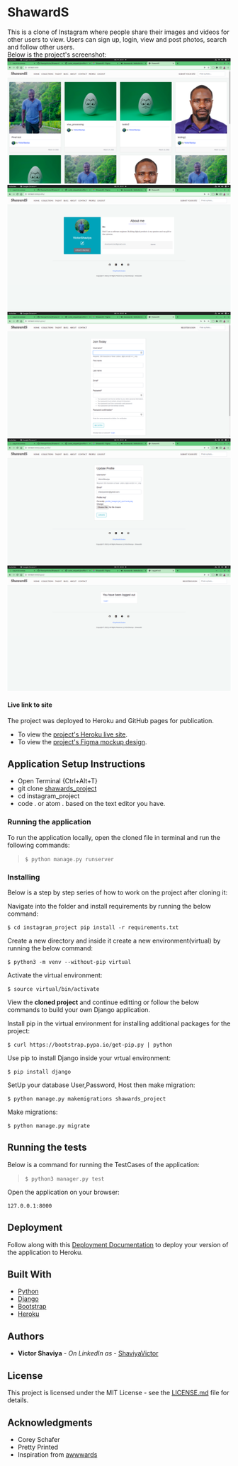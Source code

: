 # ShawardS

This is a clone of Instagram where people share their images and videos for other users to view. Users can sign up, login, view and post photos, search and follow other users.     
Below is the project's screenshot:     
![ShawardS_Home.Pg_Screenshot](https://github.com/ShaviyaVictor/ShawardS/blob/main/media/Screenshot%20home_pg.png)        
![ShawardS_Profile.Pg_Screenshot](https://github.com/ShaviyaVictor/ShawardS/blob/main/media/Screenshot%20profile_pg.png)          
![ShawardS_register_form_Screenshot](https://github.com/ShaviyaVictor/ShawardS/blob/main/media/Screenshot%20register%20form.png)          
![ShawardS_Profile_update.Pg_Screenshot](https://github.com/ShaviyaVictor/ShawardS/blob/main/media/Screenshot%20profile_update_form.png)          
![ShawardS_Logged_out.Pg_Screenshot](https://github.com/ShaviyaVictor/ShawardS/blob/main/media/Screenshot%20logged_out%20view.png)          


#### Live link to site
The project was deployed to Heroku and GitHub pages for publication.     
* To view the [project's Heroku live site](#).         
* To view the [project's Figma mockup design](https://www.figma.com/file/fj1Xt9GEdbx8WOwULF7px8/ShawardS?node-id=0%3A1).

## Application Setup Instructions
- Open Terminal {Ctrl+Alt+T}     
- git clone [shawards_project](https://github.com/ShaviyaVictor/ShawardS)      
- cd instagram_project      
- code . or atom . based on the text editor you have.


### Running the application

To run the application locally, open the cloned file in terminal and run the following commands:     
  > `$ python manage.py runserver`  

### Installing

Below is a step by step series of how to work on the project after cloning it:

Navigate into the folder and install requirements by running the below command:

```
$ cd instagram_project pip install -r requirements.txt 
```

Create a new directory and inside it create a new environment(virtual) by running the below command:

```
$ python3 -m venv --without-pip virtual
```

Activate the virtual environment:

```
$ source virtual/bin/activate
```

View the **cloned project** and continue editting or follow the below commands to build your own Django application.

Install pip in the virtual environment for installing additional packages for the project:

```
$ curl https://bootstrap.pypa.io/get-pip.py | python
```

Use pip to install Django inside your vrtual environment:

```
$ pip install django
```

SetUp your database User,Password, Host then make migration:

```
$ python manage.py makemigrations shawards_project
```

Make migrations:

```
$ python manage.py migrate 
```



## Running the tests

Below is a command for running the TestCases of the application:      
  > `$ python3 manager.py test`


Open the application on your browser:
```
127.0.0.1:8000
```



## Deployment

Follow along with this [Deployment Documentation](https://gist.github.com/newtonkiragu/42f2500e56d9c2375a087233587eddd0) to deploy your version of the application to Heroku.

## Built With

* [Python](https://docs.python.org/3/)        
* [Django](https://docs.djangoproject.com/en/4.0/)       
* [Bootstrap](https://getbootstrap.com/docs/5.1/getting-started/introduction/)       
* [Heroku](https://devcenter.heroku.com/categories/reference)       


## Authors

* **Victor Shaviya** - *On LinkedIn as* - [ShaviyaVictor](https://www.linkedin.com/in/victor-shaviya-532ab0110/)


## License

This project is licensed under the MIT License - see the [LICENSE.md](https://github.com/ShaviyaVictor/ShawardS/blob/main/LICENSE) file for details.

## Acknowledgments

* Corey Schafer
* Pretty Printed
* Inspiration from [awwwards](https://www.awwwards.com/)
